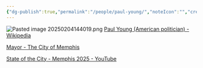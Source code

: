 ```yaml
---
{"dg-publish":true,"permalink":"/people/paul-young/","noteIcon":"","created":"2025-05-20T10:31:33.842-05:00"}
---
```


![Pasted image 20250204144019.png](/img/user/Pasted%20image%2020250204144019.png)
[Paul Young (American politician) - Wikipedia](https://en.wikipedia.org/wiki/Paul_Young_\(American_politician\))

[Mayor - The City of Memphis](https://www.memphistn.gov/mayor/)

[State of the City - Memphis 2025 - YouTube](https://www.youtube.com/watch?v=7BtcXBjjh_4&embeds_referring_euri=https%3A%2F%2Fwww.commercialappeal.com%2F&embeds_referring_origin=https%3A%2F%2Fwww.commercialappeal.com&source_ve_path=Mjg2NjY)
